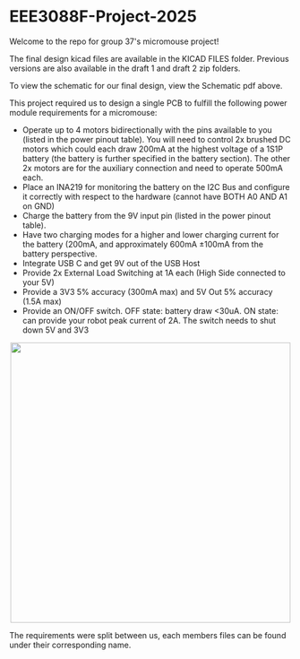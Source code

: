 # EEE3088F-Project-2025
Welcome to the repo for group 37's micromouse project!

The final design kicad files are available in the KICAD FILES folder.
Previous versions are also available in the draft 1 and draft 2 zip folders.

To view the schematic for our final design, view the Schematic pdf above.

This project required us to design a single PCB to fulfill the following power module requirements for a micromouse:

* Operate up to 4 motors bidirectionally with the pins available to you (listed in the power pinout
table). You will need to control 2x brushed DC motors which could each draw 200mA at the
highest voltage of a 1S1P battery (the battery is further specified in the battery section).
The other 2x motors are for the auxiliary connection and need to operate 500mA each.
* Place an INA219 for monitoring the battery on the I2C Bus and configure it correctly with
respect to the hardware (cannot have BOTH A0 AND A1 on GND)
* Charge the battery from the 9V input pin (listed in the power pinout table).
* Have two charging modes for a higher and lower charging current for the battery (200mA, and
approximately 600mA ±100mA from the battery perspective.
* Integrate USB C and get 9V out of the USB Host
* Provide 2x External Load Switching at 1A each (High Side connected to your 5V)
* Provide a 3V3 5% accuracy (300mA max) and 5V Out 5% accuracy (1.5A max)
* Provide an ON/OFF switch. OFF state: battery draw <30uA. ON state: can provide your robot
peak current of 2A. The switch needs to shut down 5V and 3V3
<p align="center">
  <img src="https://github.com/user-attachments/assets/f5e079a2-980d-4940-beda-e9e7ffc1cc1f" height="500">
</p>

The requirements were split between us, each members files can be found under their corresponding name.
